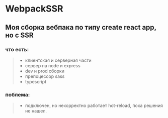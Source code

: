 # WebpackSSR

## Моя сборка вебпака по типу create react app, но с SSR

### что есть:

> - клиентская и серверная части
> - сервер на node и express
> - dev и prod сборки
> - препоцессор sass
> - typescript

### поблема:

> - подключен, но некорректно работает hot-reload, пока решения не нашел.
